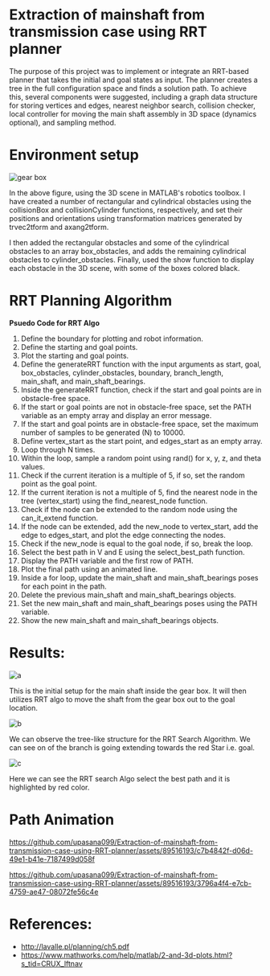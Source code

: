 # Extraction of mainshaft from transmission case using RRT planner

The purpose of this project was to implement or integrate an RRT-based planner that takes the initial and goal states as input. The planner creates a tree in the full configuration space and finds a solution path. To achieve this, several components were suggested, including a graph data structure for storing vertices and edges, nearest neighbor search, collision checker, local controller for moving the main shaft assembly in 3D space (dynamics optional), and sampling method.


# Environment setup

![gear box](https://github.com/upasana099/Extraction-of-mainshaft-from-transmission-case-using-RRT-planner/assets/89516193/07b92bbe-e7c5-4906-938e-6fcb5210bf58)


In the above figure, using the 3D scene in MATLAB's robotics toolbox. I have created a number of rectangular and cylindrical obstacles using the collisionBox and collisionCylinder functions, respectively, and set their positions and orientations using transformation matrices generated by trvec2tform and axang2tform.

I then added the rectangular obstacles and some of the cylindrical obstacles to an array box_obstacles, and adds the remaining cylindrical obstacles to cylinder_obstacles. Finally, used the show function to display each obstacle in the 3D scene, with some of the boxes colored black.

# RRT Planning Algorithm

**Psuedo Code for RRT Algo**
1. Define the boundary for plotting and robot information.
2. Define the starting and goal points.
3. Plot the starting and goal points.
4. Define the generateRRT function with the input arguments as start, goal, box_obstacles, cylinder_obstacles, boundary, branch_length, main_shaft, and main_shaft_bearings.
5. Inside the generateRRT function, check if the start and goal points are in obstacle-free space.
6. If the start or goal points are not in obstacle-free space, set the PATH variable as an empty array and display an error message.
7. If the start and goal points are in obstacle-free space, set the maximum number of samples to be generated (N) to 10000.
8. Define vertex_start as the start point, and edges_start as an empty array.
9. Loop through N times.
10. Within the loop, sample a random point using rand() for x, y, z, and theta values.
11. Check if the current iteration is a multiple of 5, if so, set the random point as the goal point.
12. If the current iteration is not a multiple of 5, find the nearest node in the tree (vertex_start) using the find_nearest_node function.
13. Check if the node can be extended to the random node using the can_it_extend function.
14. If the node can be extended, add the new_node to vertex_start, add the edge to edges_start, and plot the edge connecting the nodes.
15. Check if the new_node is equal to the goal node, if so, break the loop.
16. Select the best path in V and E using the select_best_path function.
17. Display the PATH variable and the first row of PATH.
18. Plot the final path using an animated line.
19. Inside a for loop, update the main_shaft and main_shaft_bearings poses for each point in the path.
20. Delete the previous main_shaft and main_shaft_bearings objects.
21. Set the new main_shaft and main_shaft_bearings poses using the PATH variable.
22. Show the new main_shaft and main_shaft_bearings objects.

# Results:

![a](https://github.com/upasana099/Extraction-of-mainshaft-from-transmission-case-using-RRT-planner/assets/89516193/ad4e4b41-5e34-453e-b28c-6586ca44015e)



This is the initial setup for the main shaft inside the gear box. It will then utilizes RRT algo to move the shaft from the gear box out to the goal location.


![b](https://github.com/upasana099/Extraction-of-mainshaft-from-transmission-case-using-RRT-planner/assets/89516193/c3e09c5f-54f7-4f38-88f3-4c4deb7b3069)


We can observe the tree-like structure for the RRT Search Algorithm. We can see on of the branch is going extending towards the red Star i.e. goal.


![c](https://github.com/upasana099/Extraction-of-mainshaft-from-transmission-case-using-RRT-planner/assets/89516193/178616b0-df19-4e55-911a-0e8edc81c8ff)


Here we can see the RRT search Algo select the best path and it is highlighted by red color.


# Path Animation


https://github.com/upasana099/Extraction-of-mainshaft-from-transmission-case-using-RRT-planner/assets/89516193/c7b4842f-d06d-49e1-b41e-7187499d058f




https://github.com/upasana099/Extraction-of-mainshaft-from-transmission-case-using-RRT-planner/assets/89516193/3796a4f4-e7cb-4759-ae47-08072fe56c4e






# References:
* http://lavalle.pl/planning/ch5.pdf
* https://www.mathworks.com/help/matlab/2-and-3d-plots.html?s_tid=CRUX_lftnav





